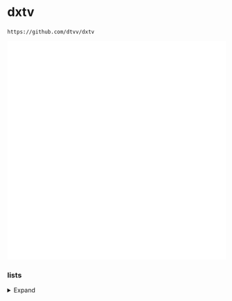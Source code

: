 # dxtv

`https://github.com/dtvv/dxtv`

![](empty.png)

### lists

<details>
<summary>Expand</summary>
<br>

<!-- prettier-ignore -->
<table>
	<thead>
		<tr><th align="right">Name</th><th align="left">Link</th></tr>
	</thead>
	<tbody>
		<tr><td align="right">CCTV-1综合</td><td align="left"><code>cctv1.png</code></td></tr>
		<tr><td align="right">CCTV-2财经</td><td align="left"><code>cctv2.png</code></td></tr>
	</tbody>
</table>

</details>
